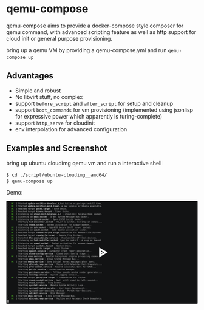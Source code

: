 
# qemu-compose

qemu-compose aims to provide a docker-compose style composer for qemu command, with advanced scripting feature as well as http support for cloud init or general purpose provisioning.

bring up a qemu VM by providing a qemu-compose.yml and run `qemu-compose up`

## Advantages

 - Simple and robust
 - No libvirt stuff, no complex
 - support `before_script` and `after_script` for setup and cleanup
 - support `boot_commands` for vm provisioning (implemented using jsonlisp for expressive power which apparently is turing-complete)
 - support `http_serve` for cloudinit
 - env interpolation for advanced configuration

## Examples and Screenshot

bring up ubuntu cloudimg qemu vm and run a interactive shell


```
$ cd ./script/ubuntu-cloudimg__amd64/
$ qemu-compose up
```

Demo:

[![asciicast](https://raw.githubusercontent.com/zTrix/qemu-compose/refs/heads/main/assets/726386.svg)](https://asciinema.org/a/726386)
